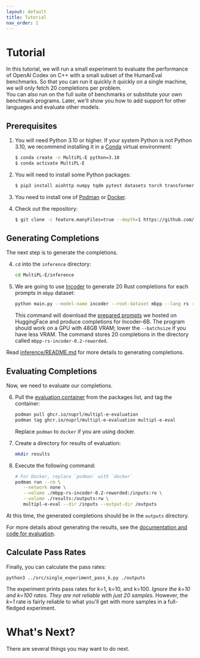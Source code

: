 ```yaml
---
layout: default
title: Tutorial
nav_order: 1
---
```


# Tutorial

In this tutorial, we will run a small experiment to evaluate the performance of
OpenAI Codex on C++ with a small subset of the HumanEval benchmarks. So that you
can run it quickly it quickly on a single machine, we will only fetch 20
completions per problem.  
You can also run on the full suite of benchmarks or substitute your own
benchmark programs. Later, we'll show you how to add support for other languages
and evaluate other models.

## Prerequisites

1. You will need Python 3.10 or higher. If your system Python is not Python 3.10,
    we recommend installing it in a [Conda] virtual environment:

    ```bash
    $ conda create -n MultiPL-E python=3.10
    $ conda activate MultiPL-E
    ```

2. You will need to install some Python packages:

    ```bash
    $ pip3 install aiohttp numpy tqdm pytest datasets torch transformers
    ```

3. You need to install one of [Podman] or [Docker].

3. Check out the repository:    

   ```bash
   $ git clone -c feature.manyFiles=true --depth=1 https://github.com/nuprl/MultiPL-E
   ```

## Generating Completions

The next step is to generate the completions.

4. `cd` into the `inference` directory:
   ```bash
   cd MultiPL-E/inference 
   ```

5. We are going to use [Incoder] to generate 20 Rust completions for each prompts in `mbpp` dataset:

   ```bash
   python main.py --model-name incoder --root-dataset mbpp --lang rs --temperature 0.2 --batch-size 16 --completion-limit 20
   ```

   This command will download the [prepared prompts](https://huggingface.co/datasets/nuprl/MultiPL-E) we hosted on HuggingFace and produce completions for Incoder-6B.
   The program should work on a GPU with 48GB VRAM; lower the `--batchsize` if you have less VRAM.
   The command stores 20 completions in the directory called `mbpp-rs-incoder-0.2-reworded`.

Read [inference/README.md](https://github.com/nuprl/MultiPL-E/tree/main/inference) for more details to generating completions.

## Evaluating Completions

Now, we need to evaluate our completions.

6. Pull the [evaluation container](https://github.com/nuprl/MultiPL-E/pkgs/container/multipl-e-evaluation) from the packages list, and tag the container: 

   ```bash
   podman pull ghcr.io/nuprl/multipl-e-evaluation
   podman tag ghcr.io/nuprl/multipl-e-evaluation multipl-e-eval
   ```

   Replace `podman` to `docker` if you are using docker.

7. Create a directory for results of evaluation:

   ```bash
   mkdir results 
   ```

8. Execute the following command:

   ```bash
   # For Docker, replace `podman` with `docker`
   podman run --rm \
      --network none \
      --volume ./mbpp-rs-incoder-0.2-reworded:/inputs:ro \
      --volume ./results:/outputs:rw \
      multipl-e-eval --dir /inputs --output-dir /outputs
   ```

At this time, the generated completions should be in the `outputs` directory.

For more details about generating the results, see the [documentation and code for evaluation](https://github.com/nuprl/MultiPL-E/tree/main/evaluation).

## Calculate Pass Rates

Finally, you can calculate the pass rates:

```
python3 ../src/single_experiment_pass_k.py ./outputs
```

The experiment prints pass rates for k=1, k=10, and k=100. *Ignore the k=10 and
k=100 rates. They are not reliable with just 20 samples.* However, the *k=1*
rate is fairly reliable to what you'll get with more samples in a full-fledged
experiment.

# What's Next?

There are several things you may want to do next.

[Conda]: https://conda.io/
[Codex beta]: https://openai.com/blog/openai-codex/
[Incoder]: https://github.com/arjunguha/research_model_server
[Podman]: https://podman.io/
[Docker]: https://www.docker.com/